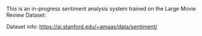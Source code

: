 This is an in-progress sentiment analysis system trained on the Large Movie Review Dataset:

Dataset info:
https://ai.stanford.edu/~amaas/data/sentiment/